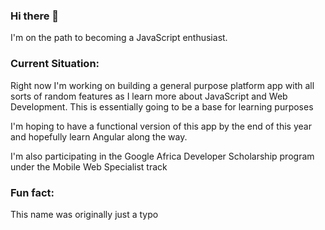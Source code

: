 ### Hi there 👋
I'm on the path to becoming a JavaScript enthusiast.

### Current Situation:
Right now I'm working on building a general purpose platform app with all sorts of random features as I learn more about JavaScript and Web Development. This is essentially going to be a base for learning purposes

I'm hoping to have a functional version of this app by the end of this year and hopefully learn Angular along the way.

I'm also participating in the Google Africa Developer Scholarship program under the Mobile Web Specialist track

### Fun fact:
This name was originally just a typo
